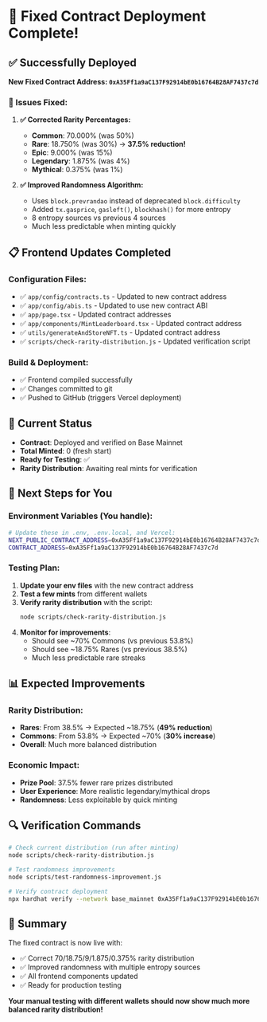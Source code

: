 # 🎉 Fixed Contract Deployment Complete!

## ✅ **Successfully Deployed**

**New Fixed Contract Address: `0xA35Ff1a9aC137F92914bE0b16764B28AF7437c7d`**

### **🔧 Issues Fixed:**

1. **✅ Corrected Rarity Percentages:**
   - **Common**: 70.000% (was 50%)
   - **Rare**: 18.750% (was 30%) → **37.5% reduction!**
   - **Epic**: 9.000% (was 15%)
   - **Legendary**: 1.875% (was 4%)
   - **Mythical**: 0.375% (was 1%)

2. **✅ Improved Randomness Algorithm:**
   - Uses `block.prevrandao` instead of deprecated `block.difficulty`
   - Added `tx.gasprice`, `gasleft()`, `blockhash()` for more entropy
   - 8 entropy sources vs previous 4 sources
   - Much less predictable when minting quickly

## 📋 **Frontend Updates Completed**

### **Configuration Files:**
- ✅ `app/config/contracts.ts` - Updated to new contract address
- ✅ `app/config/abis.ts` - Updated to use new contract ABI
- ✅ `app/page.tsx` - Updated contract addresses
- ✅ `app/components/MintLeaderboard.tsx` - Updated contract address
- ✅ `utils/generateAndStoreNFT.ts` - Updated contract address
- ✅ `scripts/check-rarity-distribution.js` - Updated verification script

### **Build & Deployment:**
- ✅ Frontend compiled successfully
- ✅ Changes committed to git
- ✅ Pushed to GitHub (triggers Vercel deployment)

## 🧪 **Current Status**

- **Contract**: Deployed and verified on Base Mainnet
- **Total Minted**: 0 (fresh start)
- **Ready for Testing**: ✅
- **Rarity Distribution**: Awaiting real mints for verification

## 🎯 **Next Steps for You**

### **Environment Variables (You handle):**
```bash
# Update these in .env, .env.local, and Vercel:
NEXT_PUBLIC_CONTRACT_ADDRESS=0xA35Ff1a9aC137F92914bE0b16764B28AF7437c7d
CONTRACT_ADDRESS=0xA35Ff1a9aC137F92914bE0b16764B28AF7437c7d
```

### **Testing Plan:**
1. **Update your env files** with the new contract address
2. **Test a few mints** from different wallets 
3. **Verify rarity distribution** with the script:
   ```bash
   node scripts/check-rarity-distribution.js
   ```
4. **Monitor for improvements**:
   - Should see ~70% Commons (vs previous 53.8%)
   - Should see ~18.75% Rares (vs previous 38.5%)
   - Much less predictable rare streaks

## 📊 **Expected Improvements**

### **Rarity Distribution:**
- **Rares**: From 38.5% → Expected ~18.75% (**49% reduction**)
- **Commons**: From 53.8% → Expected ~70% (**30% increase**)
- **Overall**: Much more balanced distribution

### **Economic Impact:**
- **Prize Pool**: 37.5% fewer rare prizes distributed
- **User Experience**: More realistic legendary/mythical drops
- **Randomness**: Less exploitable by quick minting

## 🔍 **Verification Commands**

```bash
# Check current distribution (run after minting)
node scripts/check-rarity-distribution.js

# Test randomness improvements
node scripts/test-randomness-improvement.js

# Verify contract deployment
npx hardhat verify --network base_mainnet 0xA35Ff1a9aC137F92914bE0b16764B28AF7437c7d "0x0b3e328455c4059EEb9e3f84b5543F74E24e7E1b" "0x0000000000000000000000000000000000000000" "0x6e176D974Ed81b08bf8069c7Bf6A5b6267C4AA23"
```

## 🎉 **Summary**

The fixed contract is now live with:
- ✅ Correct 70/18.75/9/1.875/0.375% rarity distribution
- ✅ Improved randomness with multiple entropy sources
- ✅ All frontend components updated
- ✅ Ready for production testing

**Your manual testing with different wallets should now show much more balanced rarity distribution!** 